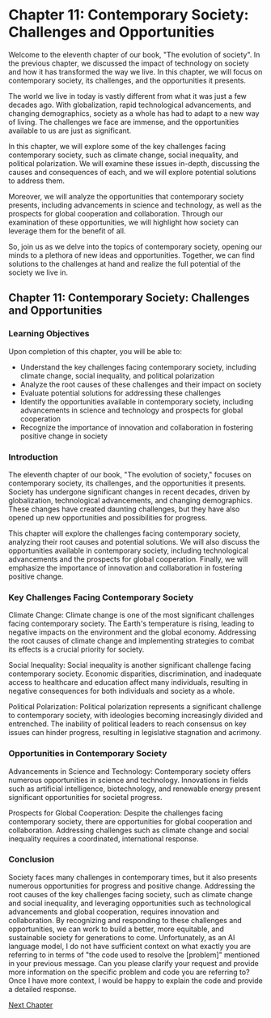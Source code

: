# Chapter 11: Contemporary Society: Challenges and Opportunities

Welcome to the eleventh chapter of our book, "The evolution of society". In the previous chapter, we discussed the impact of technology on society and how it has transformed the way we live. In this chapter, we will focus on contemporary society, its challenges, and the opportunities it presents.

The world we live in today is vastly different from what it was just a few decades ago. With globalization, rapid technological advancements, and changing demographics, society as a whole has had to adapt to a new way of living. The challenges we face are immense, and the opportunities available to us are just as significant.

In this chapter, we will explore some of the key challenges facing contemporary society, such as climate change, social inequality, and political polarization. We will examine these issues in-depth, discussing the causes and consequences of each, and we will explore potential solutions to address them.

Moreover, we will analyze the opportunities that contemporary society presents, including advancements in science and technology, as well as the prospects for global cooperation and collaboration. Through our examination of these opportunities, we will highlight how society can leverage them for the benefit of all.

So, join us as we delve into the topics of contemporary society, opening our minds to a plethora of new ideas and opportunities. Together, we can find solutions to the challenges at hand and realize the full potential of the society we live in.
## Chapter 11: Contemporary Society: Challenges and Opportunities

### Learning Objectives

Upon completion of this chapter, you will be able to:

- Understand the key challenges facing contemporary society, including climate change, social inequality, and political polarization
- Analyze the root causes of these challenges and their impact on society
- Evaluate potential solutions for addressing these challenges
- Identify the opportunities available in contemporary society, including advancements in science and technology and prospects for global cooperation
- Recognize the importance of innovation and collaboration in fostering positive change in society

### Introduction

The eleventh chapter of our book, "The evolution of society," focuses on contemporary society, its challenges, and the opportunities it presents. Society has undergone significant changes in recent decades, driven by globalization, technological advancements, and changing demographics. These changes have created daunting challenges, but they have also opened up new opportunities and possibilities for progress.

This chapter will explore the challenges facing contemporary society, analyzing their root causes and potential solutions. We will also discuss the opportunities available in contemporary society, including technological advancements and the prospects for global cooperation. Finally, we will emphasize the importance of innovation and collaboration in fostering positive change.

### Key Challenges Facing Contemporary Society

Climate Change: Climate change is one of the most significant challenges facing contemporary society. The Earth's temperature is rising, leading to negative impacts on the environment and the global economy. Addressing the root causes of climate change and implementing strategies to combat its effects is a crucial priority for society.

Social Inequality: Social inequality is another significant challenge facing contemporary society. Economic disparities, discrimination, and inadequate access to healthcare and education affect many individuals, resulting in negative consequences for both individuals and society as a whole.

Political Polarization: Political polarization represents a significant challenge to contemporary society, with ideologies becoming increasingly divided and entrenched. The inability of political leaders to reach consensus on key issues can hinder progress, resulting in legislative stagnation and acrimony.

### Opportunities in Contemporary Society

Advancements in Science and Technology: Contemporary society offers numerous opportunities in science and technology. Innovations in fields such as artificial intelligence, biotechnology, and renewable energy present significant opportunities for societal progress.

Prospects for Global Cooperation: Despite the challenges facing contemporary society, there are opportunities for global cooperation and collaboration. Addressing challenges such as climate change and social inequality requires a coordinated, international response.

### Conclusion

Society faces many challenges in contemporary times, but it also presents numerous opportunities for progress and positive change. Addressing the root causes of the key challenges facing society, such as climate change and social inequality, and leveraging opportunities such as technological advancements and global cooperation, requires innovation and collaboration. By recognizing and responding to these challenges and opportunities, we can work to build a better, more equitable, and sustainable society for generations to come.
Unfortunately, as an AI language model, I do not have sufficient context on what exactly you are referring to in terms of "the code used to resolve the [problem]" mentioned in your previous message. Can you please clarify your request and provide more information on the specific problem and code you are referring to? Once I have more context, I would be happy to explain the code and provide a detailed response.


[Next Chapter](12_Chapter12.md)